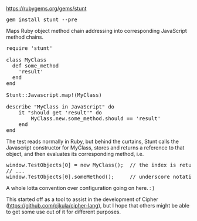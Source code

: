 https://rubygems.org/gems/stunt
<pre>
gem install stunt --pre
</pre>

Maps Ruby object method chain addressing into corresponding JavaScript method chains.

<pre>
require 'stunt'

class MyClass
  def some_method
    'result'
  end
end

Stunt::Javascript.map!(MyClass)

describe "MyClass in JavaScript" do
	it "should get 'result'" do
		MyClass.new.some_method.should == 'result'
	end
end
</pre>

The test reads normally in Ruby, but behind the curtains, Stunt calls the Javascript constructor for MyClass, stores and returns a reference to that object, and then evaluates its corresponding method, i.e.

<pre>
window.TestObjects[0] = new MyClass();  // the index is returned and tracked in the Ruby proxy object
// ...
window.TestObjects[0].someMethod();     // underscore notation is translated to JavaScript-style names
</pre>

A whole lotta convention over configuration going on here. : )

This started off as a tool to assist in the development of Cipher (https://github.com/cjkula/cipher-lang), but I hope that others might be able to get some use out of it for different purposes.